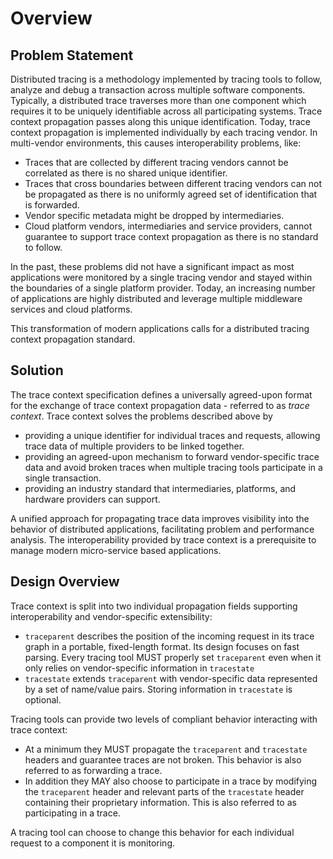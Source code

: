 # Overview

## Problem Statement

Distributed tracing is a methodology implemented by tracing tools to follow, analyze and debug a transaction across multiple software components. Typically, a <a>distributed trace</a> traverses more than one component which requires it to be uniquely identifiable across all participating systems. Trace context propagation passes along this unique identification. Today, trace context propagation is implemented individually by each tracing vendor. In multi-vendor environments, this causes interoperability problems, like:

- Traces that are collected by different tracing vendors cannot be correlated as there is no shared unique identifier.
- Traces that cross boundaries between different tracing vendors can not be propagated as there is no uniformly agreed set of identification that is forwarded.
- Vendor specific metadata might be dropped by intermediaries.
- Cloud platform vendors, intermediaries and service providers, cannot guarantee to support trace context propagation as there is no standard to follow.

In the past, these problems did not have a significant impact as most applications were monitored by a single tracing vendor and stayed within the boundaries of a single platform provider. Today, an increasing number of applications are highly distributed and leverage multiple middleware services and cloud platforms.

This transformation of modern applications calls for a distributed tracing context propagation standard.

## Solution

The trace context specification defines a universally agreed-upon format for the exchange of trace context propagation data - referred to as *trace context*. Trace context solves the problems described above by

- providing a unique identifier for individual traces and requests, allowing trace data of multiple providers to be linked together.
- providing an agreed-upon mechanism to forward vendor-specific trace data and avoid broken traces when multiple tracing tools participate in a single transaction.
- providing an industry standard that intermediaries, platforms, and hardware providers can support.

A unified approach for propagating trace data improves visibility into the behavior of distributed applications, facilitating problem and performance analysis. The interoperability provided by trace context is a prerequisite to manage modern micro-service based applications.

## Design Overview

Trace context is split into two individual propagation fields supporting interoperability and vendor-specific extensibility:

- `traceparent` describes the position of the incoming request in its trace graph in a portable, fixed-length format. Its design focuses on fast parsing. Every tracing tool MUST properly set `traceparent` even when it only relies on vendor-specific information in `tracestate`
- `tracestate` extends `traceparent` with vendor-specific data represented by a set of name/value pairs. Storing information in `tracestate` is optional.

Tracing tools can provide two levels of compliant behavior interacting with trace context:

- At a minimum they MUST propagate the `traceparent` and `tracestate` headers and guarantee traces are not broken. This behavior is also referred to as forwarding a trace.
- In addition they MAY also choose to participate in a trace by modifying the `traceparent` header and relevant parts of the `tracestate` header containing their proprietary information. This is also referred to as participating in a trace.

A tracing tool can choose to change this behavior for each individual request to a component it is monitoring.
